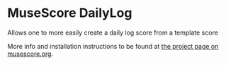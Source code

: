 # MuseScore DailyLog
Allows one to more easily create a daily log score from a template score

More info and installation instructions to be found at [the project page on musescore.org](https://musescore.org/en/project/daily-log).
